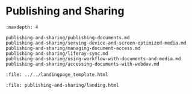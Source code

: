 # Publishing and Sharing

```{toctree}
:maxdepth: 4

publishing-and-sharing/publishing-documents.md
publishing-and-sharing/serving-device-and-screen-optimized-media.md
publishing-and-sharing/managing-document-access.md
publishing-and-sharing/liferay-sync.md
publishing-and-sharing/using-workflow-with-documents-and-media.md
publishing-and-sharing/accessing-documents-with-webdav.md
```

```{raw} html
:file: ../../landingpage_template.html
```

```{raw} html
:file: publishing-and-sharing/landing.html
```
